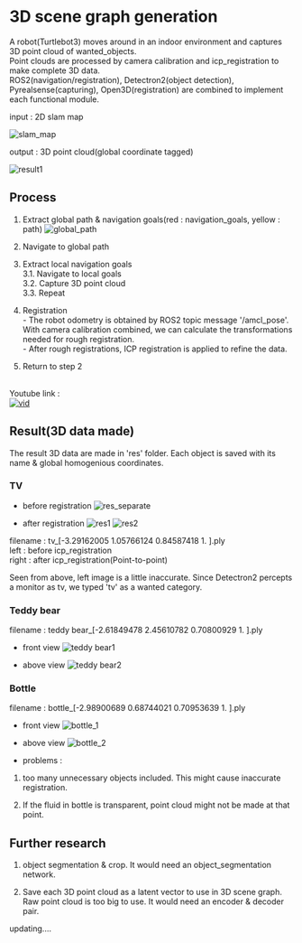# 3D scene graph generation

A robot(Turtlebot3) moves around in an indoor environment and captures 3D point cloud of wanted_objects. <br> 
Point clouds are processed by camera calibration and icp_registration to make complete 3D data.<br>
ROS2(navigation/registration), Detectron2(object detection), Pyrealsense(capturing), Open3D(registration) are combined to implement each functional module. 

input : 2D slam map

![slam_map](./_images/slam_map.png)

output : 3D point cloud(global coordinate tagged)

 ![result1](./_images/result1.png)

 ## Process
  1. Extract global path & navigation goals(red : navigation_goals, yellow : path)
  ![global_path](./_images/global_path.png)
  
  2. Navigate to global path
  
  3. Extract local navigation goals<br>
    3.1. Navigate to local goals<br>
    3.2. Capture 3D point cloud<br>
    3.3. Repeat
  
  4. Registration<br>
    - The robot odometry is obtained by ROS2 topic message '/amcl_pose'.
    With camera calibration combined, we can calculate the transformations needed for rough registration.<br>
    - After rough registrations, ICP registration is applied to refine the data.
  
  5. Return to step 2<br><br>
  
 Youtube link : <br>
[![vid](https://i.ytimg.com/vi/q4AIRhgP75E/hqdefault.jpg?sqp=-oaymwEZCPYBEIoBSFXyq4qpAwsIARUAAIhCGAFwAQ==&rs=AOn4CLAQtlyRRA-jYMcoTGRo_3if0wveEQ)](https://youtu.be/q4AIRhgP75E) 
 
 ## Result(3D data made)
 The result 3D data are made in 'res' folder. Each object is saved with its name & global homogenious coordinates.
 
 
  ### TV
 - before registration
![res_separate](./_images/res_separate.png) 
 
 - after registration
![res1](./_images/res_front.png)
![res2](./_images/res_up.png)
 
 filename : tv_[-3.29162005  1.05766124  0.84587418  1.        ].ply <br>
 left : before icp_registration <br>
 right : after icp_registration(Point-to-point)
 
 Seen from above, left image is a little inaccurate. Since Detectron2 percepts a monitor as tv, we typed 'tv' as a wanted category.

 ### Teddy bear
filename : teddy bear_[-2.61849478  2.45610782  0.70800929  1.        ].ply

- front view
![teddy bear1](./_images/teddy%20bear1.png)

- above view
![teddy bear2](./_images/teddy%20bear2.png)
 
 ### Bottle
 filename : bottle_[-2.98900689  0.68744021  0.70953639  1.        ].ply
 - front view
 ![bottle_1](./_images/bottle_1.png)
 
 - above view
 ![bottle_2](./_images/bottle_2.png)
 
 - problems : 
  1. too many unnecessary objects included. This might cause inaccurate registration.
  
  2. If the fluid in bottle is transparent, point cloud might not be made at that point.
  
 
 ## Further research
  
  1. object segmentation & crop. It would need an object_segmentation network. 
  
  2. Save each 3D point cloud as a latent vector to use in 3D scene graph. Raw point cloud is too big to use. 
  It would need an encoder & decoder pair. 
   
 
 
 
 
updating....
 
 
 
 
 
 
 
